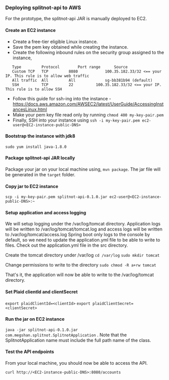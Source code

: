 ### Deploying splitnot-api to AWS

For the prototype, the splitnot-api JAR is manually deployed to EC2.  

#### Create an EC2 instance

- Create a free-tier eligible Linux instance.
- Save the pem key obtained while creating the instance.
- Create the following inbound rules on the security group assigned to the instance,
```
   Type         Protocol        Port range      Source
   Custom TCP	TCP	        8080	        100.35.182.33/32 <== your IP. This rule is to allow web traffic
   All traffic	All	        All             sg-bb381b94 (default)
   SSH	        TCP	        22	        100.35.182.33/32 <== your IP. This rule is to allow SSH
``` 
- Follow this guide for ssh-ing into the instance - https://docs.aws.amazon.com/AWSEC2/latest/UserGuide/AccessingInstancesLinux.html
- Make your pem key file read only by running `chmod 400 my-key-pair.pem`
- Finally, SSH into your instance using `ssh -i my-key-pair.pem ec2-user@<EC2-instance-public-DNS>`

#### Bootstrap the instance with jdk8

`sudo yum install java-1.8.0`

#### Package splitnot-api JAR locally

Package your jar on your local machine using, `mvn package`. The jar file will be generated in the `target` folder.

#### Copy jar to EC2 instance

`scp -i my-key-pair.pem splitnot-api-0.1.0.jar ec2-user@<EC2-instance-public-DNS>:~`

#### Setup application and access logging

We will setup logging under the /var/log/tomcat directory. Application logs will be written to /var/log/tomcat/tomcat.log and access logs will be written to /var/log/tomcat/access.log
Spring boot only logs to the console by default, so we need to update the application.yml file to be able to write to files. Check out the application.yml file in the src directory.

Create the tomcat directory under /var/log
`cd /var/log`
`sudo mkdir tomcat`

Change permissions to write to the directory
`sudo chmod -R a+rw tomcat`

That's it, the application will now be able to write to the /var/log/tomcat directory.

#### Set Plaid clientId and clientSecret

`export plaidClientId=<clientId>`
`export plaidClientSecret=<clientSecret>`

#### Run the jar on EC2 instance

`java -jar splitnot-api-0.1.0.jar com.megshan.splitnot.SplitnotApplication` . Note that the SplitnotApplication name must include the full path name of the class.
 
#### Test the API endpoints

From your local machine, you should now be able to access the API.

`curl http://<EC2-instance-public-DNS>:8080/accounts` 
